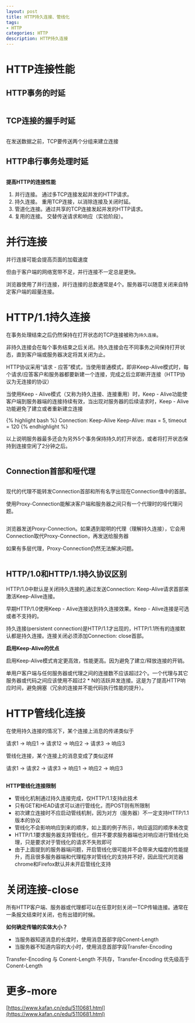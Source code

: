 ```yaml
---
layout: post
title: HTTP持久连接、管线化
tags:
- HTTP
categories: HTTP
description: HTTP持久连接
---
```


# HTTP连接性能

## HTTP事务的时延

<div class="rd">
    <img src="/assets/images/2017/10-11-12/10-28-9.png" alt="">
</div>

## TCP连接的握手时延

<div class="rd">
    <img src="/assets/images/2017/10-11-12/10-28-9.png" alt="">
</div>

在发送数据之前，TCP要传送两个分组来建立连接

## HTTP串行事务处理时延

<div class="rd">
    <img src="/assets/images/2017/10-11-12/10-28-11.png" alt="">
</div>

**提高HTTP的连接性能**

1. 并行连接。 通过多TCP连接发起并发的HTTP请求。  
2. 持久连接。 重用TCP连接，以消除连接及关闭时延。  
3. 管道化连接。通过共享的TCP连接发起并发的HTTP请求。  
4. 复用的连接。 交替传送请求和响应（实验阶段）。  

# 并行连接

并行连接可能会提高页面的加载速度

但由于客户端的网络宽带不足，并行连接不一定总是更快。

浏览器使用了并行连接，并行连接的总数通常是4个。服务器可以随意关闭来自特定客户端的超量连接。

# HTTP/1.1持久连接

在事务处理结束之后仍然保持在打开状态的TCP连接被称为`持久连接`。

非持久连接会在每个事务结束之后关闭。持久连接会在不同事务之间保持打开状态，直到客户端或服务器决定将其关闭为止。

HTTP协议采用“请求 - 应答”模式，当使用普通模式，即非Keep-Alive模式时，每个请求/应答客户和服务器都要新建一个连接，完成之后立即断开连接（HTTP协议为无连接的协议）

当使用Keep - Alive模式（又称为持久连接、连接重用）时，Keep - Alive功能使客户端到服务器端的连接持续有效，当出现对服务器的后续请求时，Keep - Alive功能避免了建立或者重新建立连接

{% highlight bash %}
Connection: Keep-Alive
Keep-Alive: max = 5, timeout = 120
{% endhighlight %}

以上说明服务器最多还会为另外5个事务保持持久的打开状态，或者将打开状态保持到连接空闲了2分钟之后。

<div class="rd">
    <img src="/assets/images/2017/10-11-12/10-28-12.png" alt="">
</div>

## Connection首部和哑代理

<div class="rd">
    <img src="/assets/images/2017/10-11-12/10-28-13.png" alt="">
</div>

<div class="rd">
    <img src="/assets/images/2017/10-11-12/10-28-14.png" alt="">
</div>

现代的代理不能转发Connection首部和所有名字出现在Connection值中的首部。

使用Proxy-Connection能解决客户端和服务器之间只有一个代理时的哑代理问题。

<div class="rd">
    <img src="/assets/images/2017/10-11-12/10-28-15.png" alt="">
</div>

浏览器发送Proxy-Connection。如果遇到聪明的代理（理解持久连接），它会用Connection取代Proxy-Connection，再发送给服务器

如果有多层代理，Proxy-Connection仍然无法解决问题。

<div class="rd">
    <img src="/assets/images/2017/10-11-12/10-28-16.png" alt="">
</div>

## HTTP/1.0和HTTP/1.1持久协议区别

HTTP/1.0中默认是关闭持久连接的,通过发送Connection: Keep-Alive请求首部来激活Keep-Alive连接。

早期HTTP/1.0使用Keep - Alive连接达到持久连接效果。Keep - Alive连接是可选或者不支持的。

持久连接(persistent connection)是HTTP/1.1才出现的，HTTP/1.1所有的连接默认都是持久连接。连接关闭必须添加Connection: close首部。

**启用Keep-Alive的优点**

启用Keep-Alive模式肯定更高效，性能更高。因为避免了建立/释放连接的开销。

单用户客户端与任何服务器或代理之间的连接数不应该超过2个。一个代理与其它服务器或代码之间应该使用不超过2 * N的活跃并发连接。这是为了提高HTTP响应时间，避免拥塞（冗余的连接并不能代码执行性能的提升）。

# HTTP管线化连接

在使用持久连接的情况下，某个连接上消息的传递类似于

请求1 -> 响应1 -> 请求12 -> 响应2 -> 请求3 -> 响应3

管线化连接，某个连接上的消息变成了类似这样

请求1 -> 请求2 -> 请求3 -> 响应1  -> 响应2 -> 响应3

<div class="rd">
    <img src="/assets/images/2017/10-11-12/10-28-17.png" alt="">
</div>

**HTTP管线化连接限制**

- 管线化机制通过持久连接完成，仅HTTP/1.1支持此技术  
- 只有GET和HEAD请求可以进行管线化，而POST则有所限制  
- 初次建立连接时不应启动管线机制，因为对方（服务器）不一定支持HTTP/1.1版本的协议  
- 管线化不会影响响应到来的顺序，如上面的例子所示，响应返回的顺序未改变  
- HTTP/1.1要求服务器支持管线化，但并不要求服务器端也对响应进行管线化处理，只是要求对于管线化的请求不失败即可  
- 由于上面提到的服务器端问题，开启管线化很可能并不会带来大幅度的性能提升，而且很多服务器端和代理程序对管线化的支持并不好，因此现代浏览器chrome和Firefox默认并未开启管线化支持  

# 关闭连接-close

所有HTTP客户端、服务器或代理都可以在任意时刻关闭一TCP传输连接。通常在一条报文结束时关闭，也有出错的时候。

**如何确定传输的实体大小？**

- 当服务器知道消息的长度时，使用消息首部字段Conent-Length  
- 当服务器不知道内容的大小时，使用消息首部字段Transfer-Encoding  

Transfer-Encoding 与 Conent-Length 不共存，Transfer-Encoding 优先级高于 Conent-Length

# 更多-more

[https://www.kafan.cn/edu/5110681.html](https://www.kafan.cn/edu/5110681.html)

